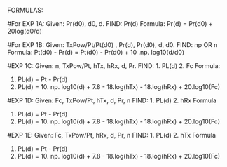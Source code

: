 FORMULAS: 

#For EXP 1A:
Given: Pr(d0), d0, d. 
FIND: Pr(d)
Formula: Pr(d) = Pr(d0) + 20log(d0/d) 

#For EXP 1B: 
Given: TxPow/Pt/Pt(d0) , Pr(d), Pr(d0), d, d0. 
FIND: np OR n
Formula: Pt(d0) - Pr(d) = Pt(d0) - Pr(d0) + 10 .np. log10(d/d0)

#EXP 1C: 
Given: n, TxPow/Pt, hTx, hRx, d, Pr. 
FIND: 1. PL(d) 2. Fc
Formula:
1. PL(d) = Pt - Pr(d)
2. PL(d) = 10. np. log10(d) + 7.8 - 18.log(hTx) - 18.log(hRx) + 20.log10(Fc)

#EXP 1D: 
Given: Fc, TxPow/Pt, hTx, d, Pr, n
FIND: 1. PL(d) 2. hRx
Formula 
1. PL(d) = Pt - Pr(d)
2. PL(d) = 10. np. log10(d) + 7.8 - 18.log(hTx) - 18.log(hRx) + 20.log10(Fc)


#EXP 1E: 
Given: Fc, TxPow/Pt, hRx, d, Pr, n
FIND: 1. PL(d) 2. hTx
Formula 
1. PL(d) = Pt - Pr(d)
2. PL(d) = 10. np. log10(d) + 7.8 - 18.log(hTx) - 18.log(hRx) + 20.log10(Fc)
